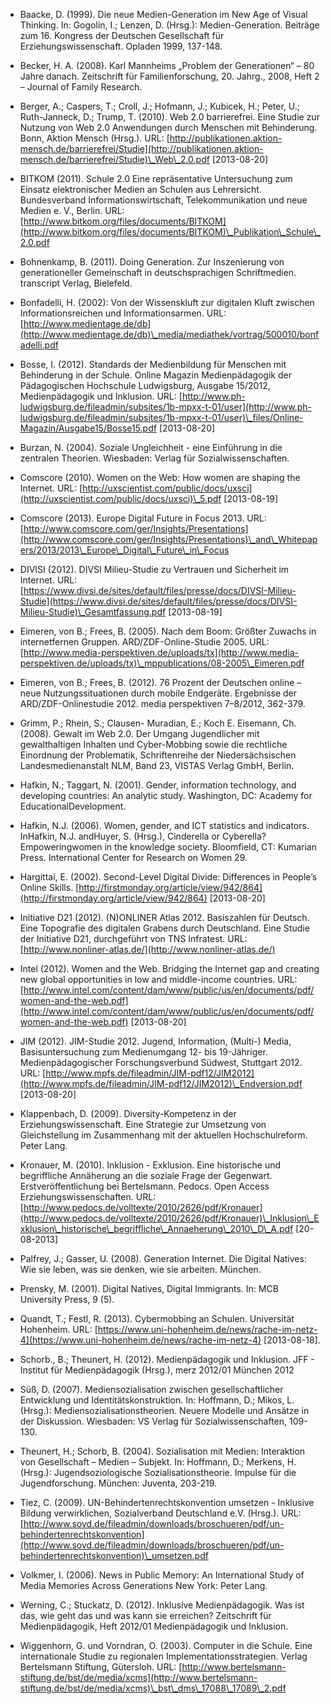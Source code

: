 <!-- filename: 99_Literatur.md -->
<!-- title: Literatur -->

- Baacke, D. (1999). Die neue Medien-Generation im New Age of Visual Thinking. In: Gogolin, I.; Lenzen, D. (Hrsg.): Medien-Generation. Beiträge zum 16. Kongress der Deutschen Gesellschaft für Erziehungswissenschaft. Opladen 1999, 137-148.

- Becker, H. A. (2008). Karl Mannheims „Problem der Generationen“ – 80 Jahre danach. Zeitschrift für Familienforschung, 20. Jahrg., 2008, Heft 2 – Journal of Family Research.

- Berger, A.; Caspers, T.; Croll, J.; Hofmann, J.; Kubicek, H.; Peter, U.; Ruth-Janneck, D.; Trump, T. (2010). Web 2.0 barrierefrei. Eine Studie zur Nutzung von Web 2.0 Anwendungen durch Menschen mit Behinderung. Bonn, Aktion Mensch (Hrsg.). URL: [http://publikationen.aktion-mensch.de/barrierefrei/Studie](http://publikationen.aktion-mensch.de/barrierefrei/Studie)\_Web\_2.0.pdf \[2013-08-20]

- BITKOM (2011). Schule 2.0 Eine repräsentative Untersuchung zum Einsatz elektronischer Medien an Schulen aus Lehrersicht. Bundesverband Informationswirtschaft, Telekommunikation und neue Medien e. V., Berlin. URL: [http://www.bitkom.org/files/documents/BITKOM](http://www.bitkom.org/files/documents/BITKOM)\_Publikation\_Schule\_2.0.pdf

- Bohnenkamp, B. (2011). Doing Generation. Zur Inszenierung von generationeller Gemeinschaft in deutschsprachigen Schriftmedien. transcript Verlag, Bielefeld.

- Bonfadelli, H. (2002): Von der Wissenskluft zur digitalen Kluft zwischen Informationsreichen und Informationsarmen. URL: [http://www.medientage.de/db](http://www.medientage.de/db)\_media/mediathek/vortrag/500010/bonfadelli.pdf

- Bosse, I. (2012). Standards der Medienbildung für Menschen mit Behinderung in der Schule. Online Magazin Medienpädagogik der Pädagogischen Hochschule Ludwigsburg, Ausgabe 15/2012, Medienpädagogik und Inklusion. URL: [http://www.ph-ludwigsburg.de/fileadmin/subsites/1b-mpxx-t-01/user](http://www.ph-ludwigsburg.de/fileadmin/subsites/1b-mpxx-t-01/user)\_files/Online-Magazin/Ausgabe15/Bosse15.pdf \[2013-08-20]

- Burzan, N. (2004). Soziale Ungleichheit - eine Einführung in die zentralen Theorien. Wiesbaden: Verlag für Sozialwissenschaften.

- Comscore (2010). Women on the Web: How women are shaping the Internet. URL: [http://uxscientist.com/public/docs/uxsci](http://uxscientist.com/public/docs/uxsci)\_5.pdf \[2013-08-19]

- Comscore (2013). Europe Digital Future in Focus 2013. URL: [http://www.comscore.com/ger/Insights/Presentations](http://www.comscore.com/ger/Insights/Presentations)\_and\_Whitepapers/2013/2013\_Europe\_Digital\_Future\_in\_Focus

- DIVISI (2012). DIVSI Milieu-Studie zu Vertrauen und Sicherheit im Internet. URL: [https://www.divsi.de/sites/default/files/presse/docs/DIVSI-Milieu-Studie](https://www.divsi.de/sites/default/files/presse/docs/DIVSI-Milieu-Studie)\_Gesamtfassung.pdf \[2013-08-19]

- Eimeren, von B.; Frees, B. (2005). Nach dem Boom: Größter Zuwachs in internetfernen Gruppen. ARD/ZDF-Online-Studie 2005. URL: [http://www.media-perspektiven.de/uploads/tx](http://www.media-perspektiven.de/uploads/tx)\_mppublications/08-2005\_Eimeren.pdf

- Eimeren, von B.; Frees, B. (2012). 76 Prozent der Deutschen online – neue Nutzungssituationen durch mobile Endgeräte. Ergebnisse der ARD/ZDF-Onlinestudie 2012. media perspektiven 7–8/2012, 362-379.

- Grimm, P.; Rhein, S.; Clausen- Muradian, E.; Koch E. Eisemann, Ch. (2008). Gewalt im Web 2.0. Der Umgang Jugendlicher mit gewalthaltigen Inhalten und Cyber-Mobbing sowie die rechtliche Einordnung der Problematik, Schriftenreihe der Niedersächsischen Landesmedienanstalt NLM, Band 23, VISTAS Verlag GmbH, Berlin.

- Hafkin, N.; Taggart, N. (2001). Gender, information technology, and developing countries: An analytic study. Washington, DC: Academy for EducationalDevelopment.

- Hafkin, N.J. (2006). Women, gender, and ICT statistics and indicators. InHafkin, N.J. andHuyer, S. (Hrsg.), Cinderella or Cyberella? Empoweringwomen in the knowledge society. Bloomfield, CT: Kumarian Press. International Center for Research on Women 29.

- Hargittai, E. (2002). Second-Level Digital Divide: Differences in People’s Online Skills. [http://firstmonday.org/article/view/942/864](http://firstmonday.org/article/view/942/864) \[2013-08-20]

- Initiative D21 (2012). (N)ONLINER Atlas 2012. Basiszahlen für Deutsch. Eine Topografie des digitalen Grabens durch Deutschland. Eine Studie der Initiative D21, durchgeführt von TNS Infratest. URL: [http://www.nonliner-atlas.de/](http://www.nonliner-atlas.de/)

- Intel (2012). Women and the Web. Bridging the Internet gap and creating new global opportunities in low and middle-income countries. URL: [http://www.intel.com/content/dam/www/public/us/en/documents/pdf/women-and-the-web.pdf](http://www.intel.com/content/dam/www/public/us/en/documents/pdf/women-and-the-web.pdf) \[2013-08-20]

- JIM (2012). JIM-Studie 2012. Jugend, Information, (Multi-) Media, Basisuntersuchung zum Medienumgang 12- bis 19-Jähriger. Medienpädagogischer Forschungsverbund Südwest, Stuttgart 2012. URL: [http://www.mpfs.de/fileadmin/JIM-pdf12/JIM2012](http://www.mpfs.de/fileadmin/JIM-pdf12/JIM2012)\_Endversion.pdf \[2013-08-20]

- Klappenbach, D. (2009). Diversity-Kompetenz in der Erziehungswissenschaft. Eine Strategie zur Umsetzung von Gleichstellung im Zusammenhang mit der aktuellen Hochschulreform. Peter Lang.

- Kronauer, M. (2010). Inklusion - Exklusion. Eine historische und begriffliche Annäherung an die soziale Frage der Gegenwart. Erstveröffentlichung bei Bertelsmann. Pedocs. Open Access Erziehungswissenschaften. URL: [http://www.pedocs.de/volltexte/2010/2626/pdf/Kronauer](http://www.pedocs.de/volltexte/2010/2626/pdf/Kronauer)\_Inklusion\_Exklusion\_historische\_begriffliche\_Annaeherung\_2010\_D\_A.pdf \[20-08-2013]

- Palfrey, J.; Gasser, U. (2008). Generation Internet. Die Digital Natives: Wie sie leben, was sie denken, wie sie arbeiten. München.

- Prensky, M. (2001). Digital Natives, Digital Immigrants. In: MCB University Press, 9 (5).

- Quandt, T.; Festl, R. (2013). Cybermobbing an Schulen. Universität Hohenheim. URL: [https://www.uni-hohenheim.de/news/rache-im-netz-4](https://www.uni-hohenheim.de/news/rache-im-netz-4) \[2013-08-18].

- Schorb., B.; Theunert, H. (2012). Medienpädagogik und Inklusion. JFF - Institut für Medienpädagogik (Hrsg.), merz 2012/01 München 2012

- Süß, D. (2007). Mediensozialisation zwischen gesellschaftlicher Entwicklung und Identitätskonstruktion. In: Hoffmann, D.; Mikos, L. (Hrsg.): Mediensozialisationstheorien. Neuere Modelle und Ansätze in der Diskussion. Wiesbaden: VS Verlag für Sozialwissenschaften, 109-130.

- Theunert, H.; Schorb, B. (2004). Sozialisation mit Medien: Interaktion von Gesellschaft – Medien – Subjekt. In: Hoffmann, D.; Merkens, H. (Hrsg.): Jugendsoziologische Sozialisationstheorie. Impulse für die Jugendforschung. München: Juventa, 203-219.

- Tiez, C. (2009). UN-Behindertenrechtskonvention umsetzen - Inklusive Bildung verwirklichen, Sozialverband Deutschland e.V. (Hrsg.). URL: [http://www.sovd.de/fileadmin/downloads/broschueren/pdf/un-behindertenrechtskonvention](http://www.sovd.de/fileadmin/downloads/broschueren/pdf/un-behindertenrechtskonvention)\_umsetzen.pdf

- Volkmer, I. (2006). News in Public Memory: An International Study of Media Memories Across Generations New York: Peter Lang.

- Werning, C.; Stuckatz, D. (2012). Inklusive Medienpädagogik. Was ist das, wie geht das und was kann sie erreichen? Zeitschrift für Medienpädagogik, Heft 2012/01 Medienpädagogik und Inklusion.

- Wiggenhorn, G. und Vorndran, O. (2003). Computer in die Schule. Eine internationale Studie zu regionalen Implementationsstrategien. Verlag Bertelsmann Stiftung, Gütersloh. URL: [http://www.bertelsmann-stiftung.de/bst/de/media/xcms](http://www.bertelsmann-stiftung.de/bst/de/media/xcms)\_bst\_dms\_17088\_17089\_2.pdf
